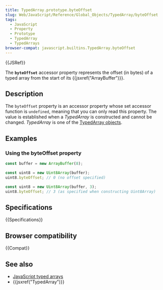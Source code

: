 ```yaml
---
title: TypedArray.prototype.byteOffset
slug: Web/JavaScript/Reference/Global_Objects/TypedArray/byteOffset
tags:
  - JavaScript
  - Property
  - Prototype
  - TypedArray
  - TypedArrays
browser-compat: javascript.builtins.TypedArray.byteOffset
---
```

{{JSRef}}

The **`byteOffset`** accessor property represents the offset (in bytes) of a typed array from the start of its {{jsxref("ArrayBuffer")}}.

## Description

The `byteOffset` property is an accessor property whose set accessor function is `undefined`, meaning that you can only read this property. The value is established when a _TypedArray_ is constructed and cannot be changed. _TypedArray_ is one of the [TypedArray objects](/en-US/docs/Web/JavaScript/Reference/Global_Objects/TypedArray#typedarray_objects).

## Examples

### Using the byteOffset property

```js
const buffer = new ArrayBuffer(8);

const uint8 = new Uint8Array(buffer);
uint8.byteOffset; // 0 (no offset specified)

const uint8 = new Uint8Array(buffer, 3);
uint8.byteOffset; // 3 (as specified when constructing Uint8Array)
```

## Specifications

{{Specifications}}

## Browser compatibility

{{Compat}}

## See also

- [JavaScript typed arrays](/en-US/docs/Web/JavaScript/Typed_arrays)
- {{jsxref("TypedArray")}}
